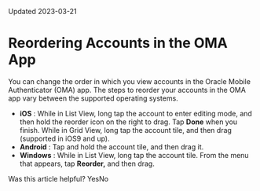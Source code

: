 Updated 2023-03-21
# Reordering Accounts in the OMA App
You can change the order in which you view accounts in the Oracle Mobile Authenticator (OMA) app.
The steps to reorder your accounts in the OMA app vary between the supported operating systems.
  * **iOS** : While in List View, long tap the account to enter editing mode, and then hold the reorder icon on the right to drag. Tap **Done** when you finish. While in Grid View, long tap the account tile, and then drag (supported in iOS9 and up).
  * **Android** : Tap and hold the account tile, and then drag it.
  * **Windows** : While in List View, long tap the account tile. From the menu that appears, tap **Reorder,** and then drag.


Was this article helpful?
YesNo

